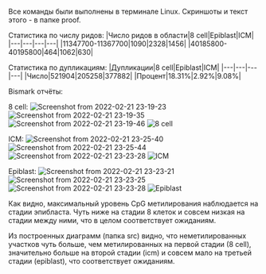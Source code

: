 Все команды были выполнены в терминале Linux.
Скриншоты и текст этого - в папке proof.

Статистика по числу ридов:
|Число ридов в области|8 cell|Epiblast|ICM|
|---|---|---|---|
|11347700-11367700|1090|2328|1456|
|40185800-40195800|464|1062|630|

Статистика по дупликациям:
|Дупликации|8 cell|Epiblast|ICM|
|---|---|---|---|
|Число|521904|205258|377882|
|Процент|18.31%|2.92%|9.08%|

Bismark отчёты:

8 cell:
![Screenshot from 2022-02-21 23-19-23](https://user-images.githubusercontent.com/60808642/155021722-6951c6c3-5e32-4967-9657-dfedfcc57a30.png)
![Screenshot from 2022-02-21 23-19-35](https://user-images.githubusercontent.com/60808642/155021789-77457d7c-aa6a-4645-8de5-8dee04d1b039.png)
![Screenshot from 2022-02-21 23-19-46](https://user-images.githubusercontent.com/60808642/155022644-3ae240da-5446-48ee-a86e-d1e87ed416e8.png)
![8 cell](https://user-images.githubusercontent.com/60808642/154995957-dc9efa1d-071c-4730-b5c7-944dfc09734d.png)

ICM:
![Screenshot from 2022-02-21 23-25-40](https://user-images.githubusercontent.com/60808642/155022349-1d4dc970-862b-42d6-ae3d-9bf1ad4eb421.png)
![Screenshot from 2022-02-21 23-25-44](https://user-images.githubusercontent.com/60808642/155022395-92853f91-ae9d-4c02-9215-f27e2c8121a7.png)
![Screenshot from 2022-02-21 23-23-28](https://user-images.githubusercontent.com/60808642/155022558-b09e6244-bddb-41c1-8672-bd488f7f9bf6.png)
![ICM](https://user-images.githubusercontent.com/60808642/154996003-66df01e7-bf5b-44d6-8954-4b69a1369f98.png)

Epiblast:
![Screenshot from 2022-02-21 23-23-21](https://user-images.githubusercontent.com/60808642/155022052-902b45c4-9fb2-42ac-9e80-533176be13ae.png)
![Screenshot from 2022-02-21 23-23-25](https://user-images.githubusercontent.com/60808642/155022061-513f568a-6754-4123-bacb-6dfa764424ba.png)
![Screenshot from 2022-02-21 23-23-28](https://user-images.githubusercontent.com/60808642/155022071-cc8e424b-6c6d-4bda-997b-7ddbe56238a0.png)
![Epiblast](https://user-images.githubusercontent.com/60808642/154995981-bb2dd211-e909-40a8-a5da-a3fbc257a0e0.png)

Как видно, максимальный уровень CpG метилирования наблюдается на стадии эпибласта. Чуть ниже на стадии 8 клеток и совсем низкая на стадии между ними, что в целом соответствует ожиданиям.

Из построенных диаграмм (папка src) видно, что неметилированных участков чуть больше, чем метилированных на первой стадии (8 cell), значительно больше на второй стадии (icm) и совсем мало на третьей стадии (epiblast), что соответствует ожиданиям.

